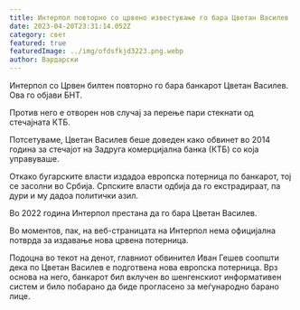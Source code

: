 ```yaml
---
title: Интерпол повторно со црвено известување го бара Цветан Василев
date: 2023-04-20T23:31:14.052Z
category: свет
featured: true
featuredImage: ../img/ofdsfkjd3223.png.webp
author: Вардарски
---
```


Интерпол со Црвен билтен повторно го бара банкарот Цветан Василев. Ова го објави БНТ.

Против него е отворен нов случај за перење пари стекнати од стечајната КТБ.

Потсетуваме, Цветан Василев беше доведен како обвинет во 2014 година за стечајот на Задруга комерцијална банка (КТБ) со која управуваше.

Откако бугарските власти издадоа европска потерница по банкарот, тој се засолни во Србија. Српските власти одбија да го екстрадираат, па дури и му дадоа политички азил.

Во 2022 година Интерпол престана да го бара Цветан Василев.

Во моментов, пак, на веб-страницата на Интерпол нема официјална потврда за издавање нова црвена потерница.

Подоцна во текот на денот, главниот обвинител Иван Гешев соопшти дека по Цветан Василев е подготвена нова европска потерница. Врз основа на него, банкарот бил вклучен во шенгенскиот информативен систем и било побарано да биде прогласено за меѓународно барано лице.
